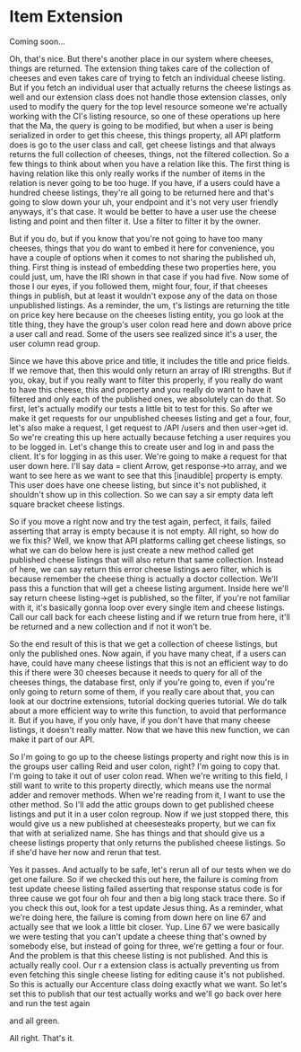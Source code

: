 # Item Extension

Coming soon...

Oh, that's nice. But there's another place in our system where cheeses, things are
returned. The extension thing takes care of the collection of cheeses and even takes
care of trying to fetch an individual cheese listing. But if you fetch an individual
user that actually returns the cheese listings as well and our extension class does
not handle those extension classes, only used to modify the query for the top level
resource someone we're actually working with the CI's listing resource, so one of
these operations up here that the Ma, the query is going to be modified, but when a
user is being serialized in order to get this cheese, this things property, all API
platform does is go to the user class and call, get cheese listings and that always
returns the full collection of cheeses, things, not the filtered collection. So a few
things to think about when you have a relation like this. The first thing is having
relation like this only really works if the number of items in the relation is never
going to be too huge. If you have, if a users could have a hundred cheese listings,
they're all going to be returned here and that's going to slow down your uh, your
endpoint and it's not very user friendly anyways, it's that case. It would be better
to have a user use the cheese listing and point and then filter it. Use a filter to
filter it by the owner.

But if you do, but if you know that you're not going to have too many cheeses, things
that you do want to embed it here for convenience, you have a couple of options when
it comes to not sharing the published uh, thing. First thing is instead of embedding
these two properties here, you could just, um, have the IRI shown in that case if you
had five. Now some of those I our eyes, if you followed them, might four, four, if
that cheeses things in publish, but at least it wouldn't expose any of the data on
those unpublished listings. As a reminder, the um, t's listings are returning the
title on price key here because on the cheeses listing entity, you go look at the
title thing, they have the group's user colon read here and down above price a user
call and read. Some of the users see realized since it's a user, the user column read
group.

Since we have this above price and title, it includes the title and price fields. If
we remove that, then this would only return an array of IRI strengths. But if you,
okay, but if you really want to filter this properly, if you really do want to have
this cheese, this and property and you really do want to have it filtered and only
each of the published ones, we absolutely can do that. So first, let's actually
modify our tests a little bit to test for this. So after we make it get requests for
our unpublished cheeses listing and get a four, four, let's also make a request, I
get request to /API /users and then user->get id. So we're creating this up here
actually because fetching a user requires you to be logged in. Let's change this to
create user and log in and pass the client. It's for logging in as this user. We're
going to make a request for that user down here. I'll say data = client Arrow, get
response->to array, and we want to see here as we want to see that this [inaudible]
property is empty. This user does have one cheese listing, but since it's not
published, it shouldn't show up in this collection. So we can say a sir empty data
left square bracket cheese listings.

So if you move a right now and try the test again, perfect, it fails, failed
asserting that array is empty because it is not empty. All right, so how do we fix
this? Well, we know that API platforms calling get cheese listings, so what we can do
below here is just create a new method called get published cheese listings that will
also return that same collection. Instead of here, we can say return this error
cheese listings aero filter, which is because remember the cheese thing is actually a
doctor collection. We'll pass this a function that will get a cheese listing
argument. Inside here we'll say return cheese listing->get is published, so the
filter, if you're not familiar with it, it's basically gonna loop over every single
item and cheese listings. Call our call back for each cheese listing and if we return
true from here, it'll be returned and a new collection and if not it won't be.

So the end result of this is that we get a collection of cheese listings, but only
the published ones. Now again, if you have many cheat, if a users can have, could
have many cheese listings that this is not an efficient way to do this if there were
30 cheeses because it needs to query for all of the cheeses things, the database
first, only if you're going to, even if you're only going to return some of them, if
you really care about that, you can look at our doctrine extensions, tutorial docking
queries tutorial. We do talk about a more efficient way to write this function, to
avoid that performance it. But if you have, if you only have, if you don't have that
many cheese listings, it doesn't really matter. Now that we have this new function,
we can make it part of our API.

So I'm going to go up to the cheese listings property and right now this is in the
groups user calling Reid and user colon, right? I'm going to copy that. I'm going to
take it out of user colon read. When we're writing to this field, I still want to
write to this property directly, which means use the normal adder and remover
methods. When we're reading from it, I want to use the other method. So I'll add the
attic groups down to get published cheese listings and put it in a user colon
regroup. Now if we just stopped there, this would give us a new published at
cheesesteaks property, but we can fix that with at serialized name. She has things
and that should give us a cheese listings property that only returns the published
cheese listings. So if she'd have her now and rerun that test.

Yes it passes. And actually to be safe, let's rerun all of our tests when we do get
one failure. So if we checked this out here, the failure is coming from test update
cheese listing failed asserting that response status code is for three cause we got
four oh four and then a big long stack trace there. So if you check this out, look
for a test update Jesus thing. As a reminder, what we're doing here, the failure is
coming from down here on line 67 and actually see that we look a little bit closer.
Yup. Line 67 we were basically we were testing that you can't update a cheese thing
that's owned by somebody else, but instead of going for three, we're getting a four
or four. And the problem is that this cheese listing is not published. And this is
actually really cool. Our r a extension class is actually preventing us from even
fetching this single cheese listing for editing cause it's not published. So this is
actually our Accenture class doing exactly what we want. So let's set this to publish
that our test actually works and we'll go back over here and run the test again

and all green.

All right. That's it.